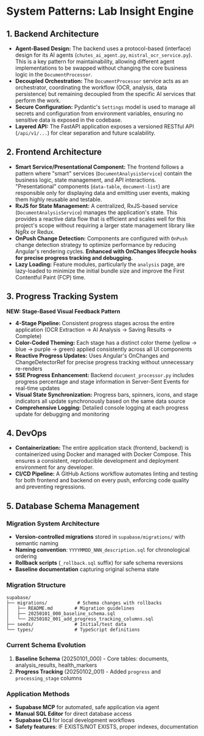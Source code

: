 # System Patterns: Lab Insight Engine

## 1. Backend Architecture

- **Agent-Based Design:** The backend uses a protocol-based (interface) design for its AI agents (`chutes_ai_agent.py`, `mistral_ocr_service.py`). This is a key pattern for maintainability, allowing different agent implementations to be swapped without changing the core business logic in the `DocumentProcessor`.
- **Decoupled Orchestration:** The `DocumentProcessor` service acts as an orchestrator, coordinating the workflow (OCR, analysis, data persistence) but remaining decoupled from the specific AI services that perform the work.
- **Secure Configuration:** Pydantic's `Settings` model is used to manage all secrets and configuration from environment variables, ensuring no sensitive data is exposed in the codebase.
- **Layered API:** The FastAPI application exposes a versioned RESTful API (`/api/v1/...`) for clear separation and future scalability.

## 2. Frontend Architecture

- **Smart Service/Presentational Component:** The frontend follows a pattern where "smart" services (`DocumentAnalysisService`) contain the business logic, state management, and API interactions. "Presentational" components (`data-table`, `document-list`) are responsible only for displaying data and emitting user events, making them highly reusable and testable.
- **RxJS for State Management:** A centralized, RxJS-based service (`DocumentAnalysisService`) manages the application's state. This provides a reactive data flow that is efficient and scales well for this project's scope without requiring a larger state management library like NgRx or Redux.
- **OnPush Change Detection:** Components are configured with `OnPush` change detection strategy to optimize performance by reducing Angular's rendering cycles. **Enhanced with OnChanges lifecycle hooks for precise progress tracking and debugging.**
- **Lazy Loading:** Feature modules, particularly the `analysis` page, are lazy-loaded to minimize the initial bundle size and improve the First Contentful Paint (FCP) time.

## 3. Progress Tracking System

**NEW: Stage-Based Visual Feedback Pattern**
- **4-Stage Pipeline:** Consistent progress stages across the entire application (OCR Extraction → AI Analysis → Saving Results → Complete)
- **Color-Coded Theming:** Each stage has a distinct color theme (yellow → blue → purple → green) applied consistently across all UI components
- **Reactive Progress Updates:** Uses Angular's OnChanges and ChangeDetectorRef for precise progress tracking without unnecessary re-renders
- **SSE Progress Enhancement:** Backend `document_processor.py` includes progress percentage and stage information in Server-Sent Events for real-time updates
- **Visual State Synchronization:** Progress bars, spinners, icons, and stage indicators all update synchronously based on the same data source
- **Comprehensive Logging:** Detailed console logging at each progress update for debugging and monitoring

## 4. DevOps

- **Containerization:** The entire application stack (frontend, backend) is containerized using Docker and managed with Docker Compose. This ensures a consistent, reproducible development and deployment environment for any developer.
- **CI/CD Pipeline:** A GitHub Actions workflow automates linting and testing for both frontend and backend on every push, enforcing code quality and preventing regressions.

## 5. Database Schema Management

### **Migration System Architecture**
- **Version-controlled migrations** stored in `supabase/migrations/` with semantic naming
- **Naming convention**: `YYYYMMDD_NNN_description.sql` for chronological ordering
- **Rollback scripts** (`_rollback.sql` suffix) for safe schema reversions
- **Baseline documentation** capturing original schema state

### **Migration Structure**
```
supabase/
├── migrations/           # Schema changes with rollbacks
│   ├── README.md        # Migration guidelines
│   ├── 20250101_000_baseline_schema.sql
│   └── 20250102_001_add_progress_tracking_columns.sql
├── seeds/               # Initial/test data
└── types/               # TypeScript definitions
```

### **Current Schema Evolution**
1. **Baseline Schema** (20250101_000) - Core tables: documents, analysis_results, health_markers
2. **Progress Tracking** (20250102_001) - Added `progress` and `processing_stage` columns

### **Application Methods**
- **Supabase MCP** for automated, safe application via agent
- **Manual SQL Editor** for direct database access
- **Supabase CLI** for local development workflows
- **Safety features**: IF EXISTS/NOT EXISTS, proper indexes, documentation 